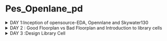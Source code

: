 # Pes_Openlane_pd
<details>
<summary>DAY 1:Inception of opensource-EDA, Opennlane and Skywater130</summary>
<br>
	
[](https://github.com/udayM-design/Pes_Openlane_pd)
#### Skywater-130 PDK

![image](https://github.com/udayM-design/Pes_Openlane_pd/assets/93391726/828dc501-b87a-4439-9fa1-ac94fd662d6b)
#### Invoking OpenLane
![image](https://github.com/udayM-design/Pes_Openlane_pd/assets/93391726/f3c211f1-4b0f-4774-ba75-e65627cabf3b)
```                        
flow.tcl is the file that contains the script to run the designs
```
#### Designs presnt in openalne and Heirarchy in a Design
![image](https://github.com/udayM-design/Pes_Openlane_pd/assets/93391726/994104a5-2bed-45e4-9d16-4a2058a484d6)
```
Src folder - Contains verilog files and sdc constraint files
Config.tcl files - Design specific configuration switches used by OpenLANE
```
#### Config file example content
![image](https://github.com/udayM-design/Pes_Openlane_pd/assets/93391726/1db112a3-658d-4c7d-80f9-8b7e1e3c251b)
### Prepare the design for the flow
![image](https://github.com/udayM-design/Pes_Openlane_pd/assets/93391726/bb81518c-69a6-478f-948c-62deeda86b34)
#### Synthesis
```
run_synthesis
```
![image](https://github.com/udayM-design/Pes_Openlane_pd/assets/93391726/0d19e7b4-4010-4bb4-8a54-a7ba66ddc7dc)
</details>

<details>
<summary>DAY 2 : Good Floorplan vs Bad Floorplan and Introduction to library cells</summary>
<br>

#### Floorplan

```
run_floorplan
```
![image](https://github.com/udayM-design/Pes_Openlane_pd/assets/93391726/30104183-7a5f-4283-9444-a341d498ae66)

Changes made in the config.tcl for floorplan purpose:

![image](https://github.com/udayM-design/Pes_Openlane_pd/assets/93391726/6e49ff78-1172-4c66-b2a2-81906c946da7)

Now in openlane, enter run_floorplan and the results will be updated at the runs folder

![image](https://github.com/udayM-design/Pes_Openlane_pd/assets/93391726/654df32b-fbcf-44c5-b46e-8287262dae73)

```
 magic -T /home/vsduser/Desktop/work/tools/openlane_working_dir/pdks/sky130A/libs.tech/magic/sky130A.tech lef read ../../tmp/merged.lef def read picorv32a.floorplan.def &
```

![image](https://github.com/udayM-design/Pes_Openlane_pd/assets/93391726/38d2ab84-c009-45ad-924b-2f54dddba8eb)

```
run_placement
```

![image](https://github.com/udayM-design/Pes_Openlane_pd/assets/93391726/63f6e5e4-0bd8-407b-9c10-25fabf38b0a3)
</details>


<details>
<summary>DAY 3 :Design Library Cell</summary>
<br>

#### Inverter Layout using Magic
```
git clone https://github.com/nickson-jose/vsdstdcelldesign.git
/Desktop/work/tools/openlane_working_dir/openlane/vsdstdcelldesign$ magic -T sky13A.tech sky130_inv.mag 
```
![day3_1](https://github.com/udayM-design/Pes_Openlane_pd/assets/93391726/3ca5df5d-a2f2-4467-8722-c8c353057d57)
![day3_2](https://github.com/udayM-design/Pes_Openlane_pd/assets/93391726/152829db-9b45-429d-9a79-f099779be2ea)

#### DRC Check
![Screenshot from 2023-09-16 21-37-22](https://github.com/udayM-design/Pes_Openlane_pd/assets/93391726/bfc82e43-3ca1-4178-a2e5-9d4ad476194e)

#### Extracting PEX to SPICE with MAGIC
![Screenshot from 2023-09-16 21-39-52](https://github.com/udayM-design/Pes_Openlane_pd/assets/93391726/c23cffc4-e40b-4185-b20d-1309b23cf6c8)
![Screenshot from 2023-09-16 21-41-28](https://github.com/udayM-design/Pes_Openlane_pd/assets/93391726/0b800af2-fe8e-45ca-a67b-332003af9512)

#### Grid Size
![Screenshot from 2023-09-16 21-44-24](https://github.com/udayM-design/Pes_Openlane_pd/assets/93391726/f28d6bae-7ad2-47e1-a978-79925720649b)

![Screenshot from 2023-09-16 21-44-38](https://github.com/udayM-design/Pes_Openlane_pd/assets/93391726/2d8f1392-be1d-46a2-91e2-31beb2aed309)

#### Modified Spice netlist
![Screenshot from 2023-09-16 21-46-37](https://github.com/udayM-design/Pes_Openlane_pd/assets/93391726/0026879d-8380-456d-a515-8e14fc45535d)
![Screenshot from 2023-09-16 21-47-25](https://github.com/udayM-design/Pes_Openlane_pd/assets/93391726/f8724ea2-5567-4b6b-bdff-0f311fd3b379)
![Screenshot from 2023-09-16 21-47-51](https://github.com/udayM-design/Pes_Openlane_pd/assets/93391726/f92fd164-047f-4f4a-9e6f-d43d123d5cd7)


```
The results obtained from the graph are :

    Rise Transition : 0.0395ns
    Fall transition : 0.0282ns
    Cell Rise delay : 0.03598ns
    Cell fall delay : 0.0483ns
```

</details>

